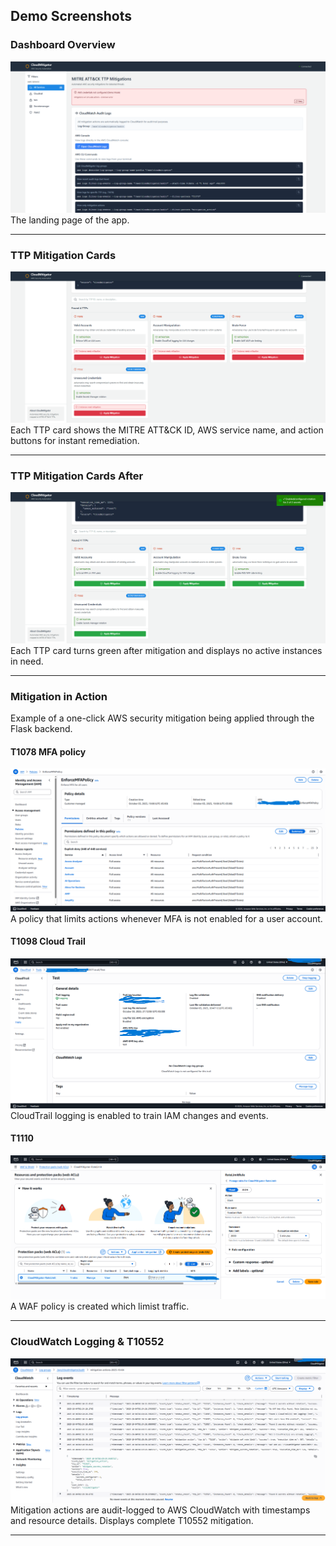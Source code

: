 
## Demo Screenshots

### Dashboard Overview

![Dashboard Overview](./images/dashboard1.png)
The landing page of the app.


---

### TTP Mitigation Cards

![TTP Mitigation Cards](./images/dashboard.png)
Each TTP card shows the MITRE ATT&CK ID, AWS service name, and action buttons for instant remediation.

---

### TTP Mitigation Cards After
![TTP Mitigation Cards](./images/end_dashboard.png)
Each TTP card turns green after mitigation and displays no active instances in need. 

---

### Mitigation in Action
Example of a one-click AWS security mitigation being applied through the Flask backend.
#### T1078 MFA policy 
![T1078](./images/mfapolicy.png)
A policy that limits actions whenever MFA is not enabled for a user account. 
#### T1098 Cloud Trail
![T1098](./images/logtrail.png)
CloudTrail logging is enabled to train IAM changes and events. 
#### T1110
![T1110](./images/waf.png)
A WAF policy is created which limist traffic. 

---

### CloudWatch Logging & T10552

![CloudWatch Logging](./images/logs.png)
Mitigation actions are audit-logged to AWS CloudWatch with timestamps and resource details. Displays complete T10552 mitigation.

---





